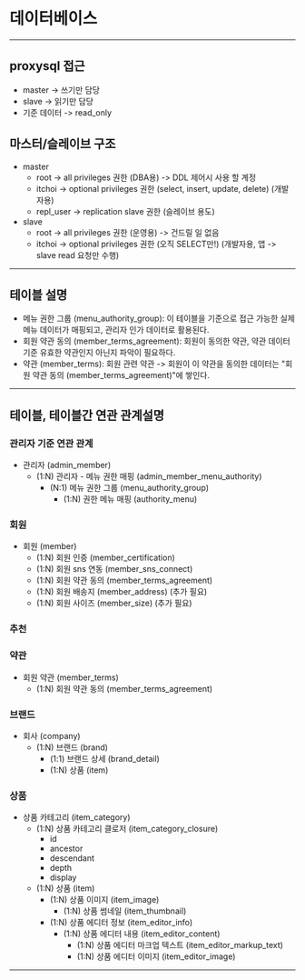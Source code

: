# 데이터베이스

---

## proxysql 접근
- master -> 쓰기만 담당
- slave -> 읽기만 담당
- 기준 데이터 -> read_only

## 마스터/슬레이브 구조
- master
  - root -> all privileges 권한 (DBA용) -> DDL 제어시 사용 할 계정
  - itchoi -> optional privileges 권한 (select, insert, update, delete) (개발자용)
  - repl_user -> replication slave 권한 (슬레이브 용도)
- slave
  - root -> all privileges 권한 (운영용) -> 건드릴 일 없음
  - itchoi -> optional privileges 권한 (오직 SELECT만!) (개발자용, 앱 -> slave read 요청만 수행)

---

## 테이블 설명
- 메뉴 권한 그룹 (menu_authority_group): 이 테이블을 기준으로 접근 가능한 실제 메뉴 데이터가 매핑되고, 관리자 인가 데이터로 활용된다.
- 회원 약관 동의 (member_terms_agreement): 회원이 동의한 약관, 약관 데이터 기준 유효한 약관인지 아닌지 파악이 필요하다.
- 약관 (member_terms): 회원 관련 약관 -> 회원이 이 약관을 동의한 데이터는 "회원 약관 동의 (member_terms_agreement)"에 쌓인다.

---

## 테이블, 테이블간 연관 관계설명
### 관리자 기준 연관 관계
- 관리자 (admin_member)
  - (1:N) 관리자 - 메뉴 권한 매핑 (admin_member_menu_authority)
    - (N:1) 메뉴 권한 그룹 (menu_authority_group)
      - (1:N) 권한 메뉴 매핑 (authority_menu)  

### 회원
- 회원 (member)
  - (1:N) 회원 인증 (member_certification)
  - (1:N) 회원 sns 연동 (member_sns_connect)
  - (1:N) 회원 약관 동의 (member_terms_agreement)
  - (1:N) 회원 배송지 (member_address) (추가 필요)
  - (1:N) 회원 사이즈 (member_size) (추가 필요)

### 추천


### 약관
- 회원 약관 (member_terms)
  - (1:N) 회원 약관 동의 (member_terms_agreement)

### 브랜드
- 회사 (company)
  - (1:N) 브랜드 (brand)
    - (1:1) 브랜드 상세 (brand_detail)
    - (1:N) 상품 (item)

### 상품
- 상품 카테고리 (item_category)
  - (1:N) 상품 카테고리 클로저 (item_category_closure)
    - id
    - ancestor
    - descendant
    - depth
    - display
  - (1:N) 상품 (item)
    - (1:N) 상품 이미지 (item_image)
      - (1:N) 상품 썸네일 (item_thumbnail)
    - (1:N) 상품 에디터 정보 (item_editor_info)
      - (1:N) 상품 에디터 내용 (item_editor_content)
        - (1:N) 상품 에디터 마크업 텍스트 (item_editor_markup_text)
        - (1:N) 상품 에디터 이미지 (item_editor_image)


---